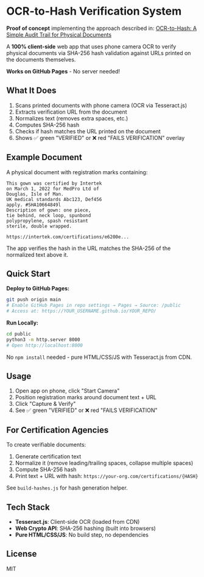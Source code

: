 # OCR-to-Hash Verification System

**Proof of concept** implementing the approach described in: [OCR-to-Hash: A Simple Audit Trail for Physical Documents](https://paulhammant.com/2023/01/17/ocr-to-hash-simple-audit-trail-for-physical-documents/)

A **100% client-side** web app that uses phone camera OCR to verify physical documents via SHA-256 hash validation against URLs printed on the documents themselves.

**Works on GitHub Pages** - No server needed!

## What It Does

1. Scans printed documents with phone camera (OCR via Tesseract.js)
2. Extracts verification URL from the document
3. Normalizes text (removes extra spaces, etc.)
4. Computes SHA-256 hash
5. Checks if hash matches the URL printed on the document
6. Shows ✅ green "VERIFIED" or ❌ red "FAILS VERIFICATION" overlay

## Example Document

A physical document with registration marks containing:
```
This gown was certified by Intertek
on March 1, 2022 for MedPro Ltd of
Douglas, Isle of Man.
UK medical standards Abc123, Def456
apply. #SHA10664849l
Description of gown: one piece,
tie behind, neck loop, spunbond
polypropylene, spash resistant
sterile, double wrapped.

https://intertek.com/certifications/e6200e...
```

The app verifies the hash in the URL matches the SHA-256 of the normalized text above it.

## Quick Start

**Deploy to GitHub Pages:**
```bash
git push origin main
# Enable GitHub Pages in repo settings → Pages → Source: /public
# Access at: https://YOUR_USERNAME.github.io/YOUR_REPO/
```

**Run Locally:**
```bash
cd public
python3 -m http.server 8000
# Open http://localhost:8000
```

No `npm install` needed - pure HTML/CSS/JS with Tesseract.js from CDN.

## Usage

1. Open app on phone, click "Start Camera"
2. Position registration marks around document text + URL
3. Click "Capture & Verify"
4. See ✅ green "VERIFIED" or ❌ red "FAILS VERIFICATION"

## For Certification Agencies

To create verifiable documents:

1. Generate certification text
2. Normalize it (remove leading/trailing spaces, collapse multiple spaces)
3. Compute SHA-256 hash
4. Print text + URL with hash: `https://your-org.com/certifications/{HASH}`

See `build-hashes.js` for hash generation helper.

## Tech Stack

- **Tesseract.js**: Client-side OCR (loaded from CDN)
- **Web Crypto API**: SHA-256 hashing (built into browsers)
- **Pure HTML/CSS/JS**: No build step, no dependencies

## License

MIT
